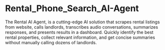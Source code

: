 # Rental_Phone_Search_AI-Agent
The Rental AI Agent, is a cutting-edge AI solution that scrapes rental listings from website, calls landlords, transcribes audio conversations, summarizes responses, and presents results in a dashboard. Quickly identify the best rental properties, collect relevant information, and get concise summaries without manually calling dozens of landlords.
